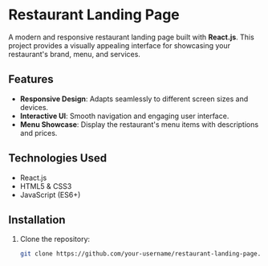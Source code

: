 # Restaurant Landing Page

A modern and responsive restaurant landing page built with **React.js**. This project provides a visually appealing interface for showcasing your restaurant's brand, menu, and services.

## Features

- **Responsive Design**: Adapts seamlessly to different screen sizes and devices.
- **Interactive UI**: Smooth navigation and engaging user interface.
- **Menu Showcase**: Display the restaurant's menu items with descriptions and prices.



## Technologies Used

- React.js
- HTML5 & CSS3
- JavaScript (ES6+)


## Installation

1. Clone the repository:
   ```bash
   git clone https://github.com/your-username/restaurant-landing-page.git

